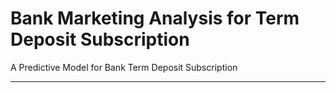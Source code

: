 # Bank Marketing Analysis for Term Deposit Subscription

A Predictive Model for Bank Term Deposit Subscription

-----------

